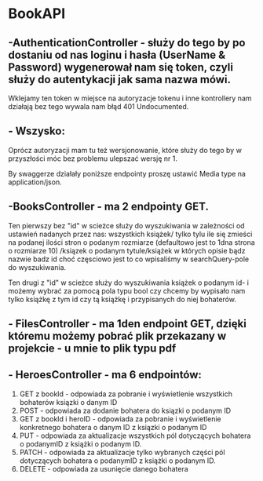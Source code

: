 # BookAPI

## -AuthenticationController - służy do tego by po dostaniu od nas loginu i hasła (UserName & Password) wygenerował nam się token, czyli służy do autentykacji jak sama nazwa mówi.

Wklejamy ten token w miejsce na autoryzacje tokenu i inne kontrollery nam działają bez tego wywala nam błąd 401 Undocumented.

## - Wszysko:

Oprócz autoryzacji mam tu też wersjonowanie, które służy do tego by w przyszłości móc bez problemu ulepszać wersję nr 1.

By swaggerze działały poniższe endpointy proszę ustawić Media type na application/json.

## -BooksController - ma 2 endpointy GET. 

Ten pierwszy bez "id" w scieżce służy do wyszukiwania w zależności od ustawień nadanych przez nas:
 wszystkich książek/ tylko tylu ile się zmieści na podanej ilości stron o podanym rozmiarze (defaultowo jest to 1dna strona o rozmiarze 10)
/ksiązek o podanym tytule/książek w których opisie bądz nazwie badz id choć częsciowo jest to co wpisaliśmy w searchQuery-pole do wyszukiwania.

Ten drugi z "id" w scieżce służy do wyszukiwania książek o podanym id- i możemy wybrać za pomocą pola typu bool czy chcemy by wypisało nam tylko książkę z tym id czy tą książkę i przypisanych do niej bohaterów.

## - FilesController - ma 1den endpoint GET, dzięki któremu możemy pobrać plik przekazany w projekcie - u mnie to plik typu pdf 

## - HeroesController - ma 6 endpointów:

1) GET z bookId - odpowiada za pobranie i wyświetlenie wszystkich bohaterów ksiązki o danym ID
2) POST - odpowiada za dodanie bohatera do ksiązki o podanym ID
3) GET z bookId i heroID - odpowiada za pobranie i wyświetlenie konkretnego bohatera o danym ID z ksiązki o podanym ID
4) PUT - odpowiada za aktualizacje wszystkich pól dotyczących bohatera o podanymID z książki o podanym ID.
5) PATCH - odpowiada za aktualizacje tylko wybranych części pól dotyczących bohatera o podanymID z książki o podanym ID.
6) DELETE - odpowiada za usunięcie danego bohatera
